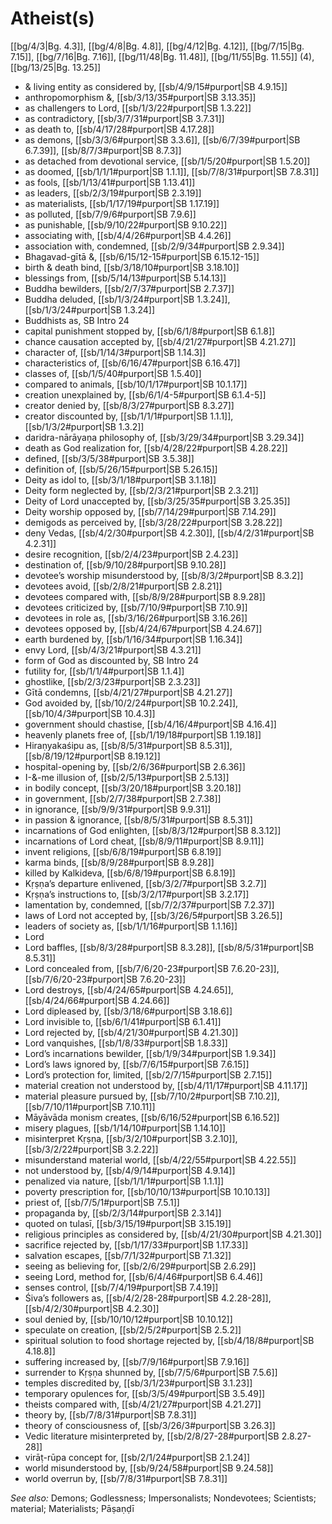 # Atheist(s)

[[bg/4/3|Bg. 4.3]], [[bg/4/8|Bg. 4.8]], [[bg/4/12|Bg. 4.12]], [[bg/7/15|Bg. 7.15]], [[bg/7/16|Bg. 7.16]], [[bg/11/48|Bg. 11.48]], [[bg/11/55|Bg. 11.55]] (4), [[bg/13/25|Bg. 13.25]]

* & living entity as considered by, [[sb/4/9/15#purport|SB 4.9.15]]
* anthropomorphism &, [[sb/3/13/35#purport|SB 3.13.35]]
* as challengers to Lord, [[sb/1/3/22#purport|SB 1.3.22]]
* as contradictory, [[sb/3/7/31#purport|SB 3.7.31]]
* as death to, [[sb/4/17/28#purport|SB 4.17.28]]
* as demons, [[sb/3/3/6#purport|SB 3.3.6]], [[sb/6/7/39#purport|SB 6.7.39]], [[sb/8/7/3#purport|SB 8.7.3]]
* as detached from devotional service, [[sb/1/5/20#purport|SB 1.5.20]]
* as doomed, [[sb/1/1/1#purport|SB 1.1.1]], [[sb/7/8/31#purport|SB 7.8.31]]
* as fools, [[sb/1/13/41#purport|SB 1.13.41]]
* as leaders, [[sb/2/3/19#purport|SB 2.3.19]]
* as materialists, [[sb/1/17/19#purport|SB 1.17.19]]
* as polluted, [[sb/7/9/6#purport|SB 7.9.6]]
* as punishable, [[sb/9/10/22#purport|SB 9.10.22]]
* associating with, [[sb/4/4/26#purport|SB 4.4.26]]
* association with, condemned, [[sb/2/9/34#purport|SB 2.9.34]]
* Bhagavad-gītā &, [[sb/6/15/12-15#purport|SB 6.15.12-15]]
* birth & death bind, [[sb/3/18/10#purport|SB 3.18.10]]
* blessings from, [[sb/5/14/13#purport|SB 5.14.13]]
* Buddha bewilders, [[sb/2/7/37#purport|SB 2.7.37]]
* Buddha deluded, [[sb/1/3/24#purport|SB 1.3.24]], [[sb/1/3/24#purport|SB 1.3.24]]
* Buddhists as, SB Intro 24
* capital punishment stopped by, [[sb/6/1/8#purport|SB 6.1.8]]
* chance causation accepted by, [[sb/4/21/27#purport|SB 4.21.27]]
* character of, [[sb/1/14/3#purport|SB 1.14.3]]
* characteristics of, [[sb/6/16/47#purport|SB 6.16.47]]
* classes of, [[sb/1/5/40#purport|SB 1.5.40]]
* compared to animals, [[sb/10/1/17#purport|SB 10.1.17]]
* creation unexplained by, [[sb/6/1/4-5#purport|SB 6.1.4-5]]
* creator denied by, [[sb/8/3/27#purport|SB 8.3.27]]
* creator discounted by, [[sb/1/1/1#purport|SB 1.1.1]], [[sb/1/3/2#purport|SB 1.3.2]]
* daridra-nārāyaṇa philosophy of, [[sb/3/29/34#purport|SB 3.29.34]]
* death as God realization for, [[sb/4/28/22#purport|SB 4.28.22]]
* defined, [[sb/3/5/38#purport|SB 3.5.38]]
* definition of, [[sb/5/26/15#purport|SB 5.26.15]]
* Deity as idol to, [[sb/3/1/18#purport|SB 3.1.18]]
* Deity form neglected by, [[sb/2/3/21#purport|SB 2.3.21]]
* Deity of Lord unaccepted by, [[sb/3/25/35#purport|SB 3.25.35]]
* Deity worship opposed by, [[sb/7/14/29#purport|SB 7.14.29]]
* demigods as perceived by, [[sb/3/28/22#purport|SB 3.28.22]]
* deny Vedas, [[sb/4/2/30#purport|SB 4.2.30]], [[sb/4/2/31#purport|SB 4.2.31]]
* desire recognition, [[sb/2/4/23#purport|SB 2.4.23]]
* destination of, [[sb/9/10/28#purport|SB 9.10.28]]
* devotee’s worship misunderstood by, [[sb/8/3/2#purport|SB 8.3.2]]
* devotees avoid, [[sb/2/8/21#purport|SB 2.8.21]]
* devotees compared with, [[sb/8/9/28#purport|SB 8.9.28]]
* devotees criticized by, [[sb/7/10/9#purport|SB 7.10.9]]
* devotees in role as, [[sb/3/16/26#purport|SB 3.16.26]]
* devotees opposed by, [[sb/4/24/67#purport|SB 4.24.67]]
* earth burdened by, [[sb/1/16/34#purport|SB 1.16.34]]
* envy Lord, [[sb/4/3/21#purport|SB 4.3.21]]
* form of God as discounted by, SB Intro 24
* futility for, [[sb/1/1/4#purport|SB 1.1.4]]
* ghostlike, [[sb/2/3/23#purport|SB 2.3.23]]
* Gītā condemns, [[sb/4/21/27#purport|SB 4.21.27]]
* God avoided by, [[sb/10/2/24#purport|SB 10.2.24]], [[sb/10/4/3#purport|SB 10.4.3]]
* government should chastise, [[sb/4/16/4#purport|SB 4.16.4]]
* heavenly planets free of, [[sb/1/19/18#purport|SB 1.19.18]]
* Hiraṇyakaśipu as, [[sb/8/5/31#purport|SB 8.5.31]], [[sb/8/19/12#purport|SB 8.19.12]]
* hospital-opening by, [[sb/2/6/36#purport|SB 2.6.36]]
* I-&-me illusion of, [[sb/2/5/13#purport|SB 2.5.13]]
* in bodily concept, [[sb/3/20/18#purport|SB 3.20.18]]
* in government, [[sb/2/7/38#purport|SB 2.7.38]]
* in ignorance, [[sb/9/9/31#purport|SB 9.9.31]]
* in passion & ignorance, [[sb/8/5/31#purport|SB 8.5.31]]
* incarnations of God enlighten, [[sb/8/3/12#purport|SB 8.3.12]]
* incarnations of Lord cheat, [[sb/8/9/11#purport|SB 8.9.11]]
* invent religions, [[sb/6/8/19#purport|SB 6.8.19]]
* karma binds, [[sb/8/9/28#purport|SB 8.9.28]]
* killed by Kalkideva, [[sb/6/8/19#purport|SB 6.8.19]]
* Kṛṣṇa’s departure enlivened, [[sb/3/2/7#purport|SB 3.2.7]]
* Kṛṣṇa’s instructions to, [[sb/3/2/17#purport|SB 3.2.17]]
* lamentation by, condemned, [[sb/7/2/37#purport|SB 7.2.37]]
* laws of Lord not accepted by, [[sb/3/26/5#purport|SB 3.26.5]]
* leaders of society as, [[sb/1/1/16#purport|SB 1.1.16]]
* Lord
* Lord baffles, [[sb/8/3/28#purport|SB 8.3.28]], [[sb/8/5/31#purport|SB 8.5.31]]
* Lord concealed from, [[sb/7/6/20-23#purport|SB 7.6.20-23]], [[sb/7/6/20-23#purport|SB 7.6.20-23]]
* Lord destroys, [[sb/4/24/65#purport|SB 4.24.65]], [[sb/4/24/66#purport|SB 4.24.66]]
* Lord dipleased by, [[sb/3/18/6#purport|SB 3.18.6]]
* Lord invisible to, [[sb/6/1/41#purport|SB 6.1.41]]
* Lord rejected by, [[sb/4/21/30#purport|SB 4.21.30]]
* Lord vanquishes, [[sb/1/8/33#purport|SB 1.8.33]]
* Lord’s incarnations bewilder, [[sb/1/9/34#purport|SB 1.9.34]]
* Lord’s laws ignored by, [[sb/7/6/15#purport|SB 7.6.15]]
* Lord’s protection for, limited, [[sb/2/7/15#purport|SB 2.7.15]]
* material creation not understood by, [[sb/4/11/17#purport|SB 4.11.17]]
* material pleasure pursued by, [[sb/7/10/2#purport|SB 7.10.2]], [[sb/7/10/11#purport|SB 7.10.11]]
* Māyāvāda monism creates, [[sb/6/16/52#purport|SB 6.16.52]]
* misery plagues, [[sb/1/14/10#purport|SB 1.14.10]]
* misinterpret Kṛṣṇa, [[sb/3/2/10#purport|SB 3.2.10]], [[sb/3/2/22#purport|SB 3.2.22]]
* misunderstand material world, [[sb/4/22/55#purport|SB 4.22.55]]
* not understood by, [[sb/4/9/14#purport|SB 4.9.14]]
* penalized via nature, [[sb/1/1/1#purport|SB 1.1.1]]
* poverty prescription for, [[sb/10/10/13#purport|SB 10.10.13]]
* priest of, [[sb/7/5/1#purport|SB 7.5.1]]
* propaganda by, [[sb/2/3/14#purport|SB 2.3.14]]
* quoted on tulasī, [[sb/3/15/19#purport|SB 3.15.19]]
* religious principles as considered by, [[sb/4/21/30#purport|SB 4.21.30]]
* sacrifice rejected by, [[sb/1/17/33#purport|SB 1.17.33]]
* salvation escapes, [[sb/7/1/32#purport|SB 7.1.32]]
* seeing as believing for, [[sb/2/6/29#purport|SB 2.6.29]]
* seeing Lord, method for, [[sb/6/4/46#purport|SB 6.4.46]]
* senses control, [[sb/7/4/19#purport|SB 7.4.19]]
* Śiva’s followers as, [[sb/4/2/28-28#purport|SB 4.2.28-28]], [[sb/4/2/30#purport|SB 4.2.30]]
* soul denied by, [[sb/10/10/12#purport|SB 10.10.12]]
* speculate on creation, [[sb/2/5/2#purport|SB 2.5.2]]
* spiritual solution to food shortage rejected by, [[sb/4/18/8#purport|SB 4.18.8]]
* suffering increased by, [[sb/7/9/16#purport|SB 7.9.16]]
* surrender to Kṛṣṇa shunned by, [[sb/7/5/6#purport|SB 7.5.6]]
* temples discredited by, [[sb/3/1/23#purport|SB 3.1.23]]
* temporary opulences for, [[sb/3/5/49#purport|SB 3.5.49]]
* theists compared with, [[sb/4/21/27#purport|SB 4.21.27]]
* theory by, [[sb/7/8/31#purport|SB 7.8.31]]
* theory of consciousness of, [[sb/3/26/3#purport|SB 3.26.3]]
* Vedic literature misinterpreted by, [[sb/2/8/27-28#purport|SB 2.8.27-28]]
* virāṭ-rūpa concept for, [[sb/2/1/24#purport|SB 2.1.24]]
* world misunderstood by, [[sb/9/24/58#purport|SB 9.24.58]]
* world overrun by, [[sb/7/8/31#purport|SB 7.8.31]]

*See also:* Demons; Godlessness; Impersonalists; Nondevotees; Scientists; material; Materialists; Pāṣaṇḍī
